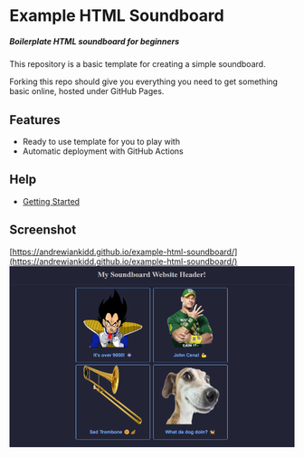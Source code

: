 # Example HTML Soundboard
##### _Boilerplate HTML soundboard for beginners_

This repository is a basic template for creating a simple soundboard.

Forking this repo should give you everything you need to get something basic online, hosted under GitHub Pages.

## Features
- Ready to use template for you to play with
- Automatic deployment with GitHub Actions

## Help
 - [Getting Started](https://github.com/andrewiankidd/example-html-css-js/blob/main/assets/help/getting-started.md)

## Screenshot
[https://andrewiankidd.github.io/example-html-soundboard/](https://andrewiankidd.github.io/example-html-soundboard/)
[![Screencap of project index page displayed in browser](assets/img/screencap.png)](https://andrewiankidd.github.io/example-html-soundboard/)